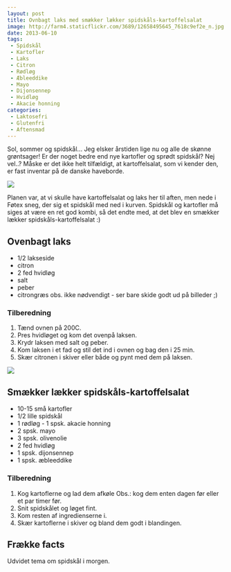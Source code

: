```yaml
---
layout: post
title: Ovnbagt laks med smækker lækker spidskåls-kartoffelsalat
image: http://farm4.staticflickr.com/3689/12658495645_7618c9ef2e_n.jpg
date: 2013-06-10
tags:
 - Spidskål
 - Kartofler
 - Laks
 - Citron
 - Rødløg
 - Æbleeddike
 - Mayo
 - Dijonsennep
 - Hvidløg
 - Akacie honning
categories:
 - Laktosefri
 - Glutenfri
 - Aftensmad
---
```


Sol, sommer og spidskål... Jeg elsker årstiden lige nu og alle de skønne
grøntsager! Er der noget bedre end nye kartofler og sprødt spidskål? Nej vel..?
Måske er det ikke helt tilfældigt, at kartoffelsalat, som vi kender den, er fast
inventar på de danske haveborde. 

[ ![](http://4.bp.blogspot.com/-e8UYBDKZMu8/UbYuoiDOkAI/AAAAAAAAA9A/m57fyf_I3XU/s1600/Ovnbagt_laks.jpg) ](http://4.bp.blogspot.com/-e8UYBDKZMu8/UbYuoiDOkAI/AAAAAAAAA9A/m57fyf_I3XU/s1600/Ovnbagt_laks.jpg)

Planen var, at vi skulle have kartoffelsalat og laks her til aften, men nede i
Føtex sneg, der sig et spidskål med ned i kurven.
Spidskål og kartofler må siges at være en ret god kombi, så det endte med, at
det blev en smækker lækker spidskåls-kartoffelsalat :)

## Ovenbagt laks
- 1/2 lakseside
- citron
- 2 fed hvidløg
- salt
- peber
- citrongræs obs. ikke nødvendigt - ser bare skide godt ud på billeder ;)

### Tilberedning
1. Tænd ovnen på 200C.
2. Pres hvidløget og kom det ovenpå laksen.
3. Krydr laksen med salt og peber.
4. Kom laksen i et fad og stil det ind i ovnen og bag den i 25 min.
5. Skær citronen i skiver eller både og pynt med dem på laksen.

[ ![](http://3.bp.blogspot.com/-6a0aLfOkphs/UbYurJULfFI/AAAAAAAAA9I/NPymmlV0bcs/s1600/Spidska%CC%8Als_kartoffelsalat_01.jpg) ](http://3.bp.blogspot.com/-6a0aLfOkphs/UbYurJULfFI/AAAAAAAAA9I/NPymmlV0bcs/s1600/Spidska%CC%8Als_kartoffelsalat_01.jpg)

## Smækker lækker spidskåls-kartoffelsalat
- 10-15 små kartofler
- 1/2 lille spidskål
- 1 rødløg
- 1 spsk. akacie honning
- 2 spsk. mayo
- 3 spsk. olivenolie
- 2 fed hvidløg 
- 1 spsk. dijonsennep
- 1 spsk. æbleeddike

### Tilberedning
1. Kog kartoflerne og lad dem afkøle Obs.: kog dem enten dagen før eller et par timer før.
2. Snit spidskålet og løget fint.
3. Kom resten af ingredienserne i.
4. Skær kartoflerne i skiver og bland dem godt i blandingen.

## Frække facts
Udvidet tema om spidskål i morgen.
